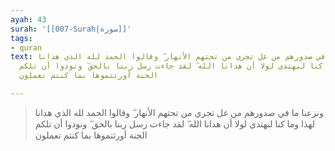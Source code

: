 ```yaml
---
ayah: 43
surah: '[[007-Surah|سورة]]'
tags:
- quran
text: ونزعنا ما في صدورهم من غل تجري من تحتهم الأنهار ۖ وقالوا الحمد لله الذي هدانا
  لهذا وما كنا لنهتدي لولا أن هدانا الله ۖ لقد جاءت رسل ربنا بالحق ۖ ونودوا أن تلكم
  الجنة أورثتموها بما كنتم تعملون

---
```

> ونزعنا ما في صدورهم من غل تجري من تحتهم الأنهار ۖ وقالوا الحمد لله الذي هدانا لهذا وما كنا لنهتدي لولا أن هدانا الله ۖ لقد جاءت رسل ربنا بالحق ۖ ونودوا أن تلكم الجنة أورثتموها بما كنتم تعملون
